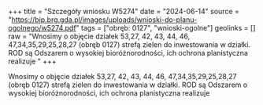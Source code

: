 +++
title = "Szczegóły wniosku W5274"
date = "2024-06-14"
source = "https://bip.brg.gda.pl/images/uploads/wnioski-do-planu-ogolnego/w5274.pdf"
tags = ["obręb: 0127", "wnioski-ogolne"]
geolinks = []
raw = "Wnosimy o objęcie działek 53,27, 42, 43, 44, 46, 47,34,35,29,25,28,27 (obręb 0127) strefą zielen do inwestowania w działki. ROD są Odszarem o wysokiej bioróżnorodności, ich ochrona planistyczna realizuje "
+++

Wnosimy o objęcie działek 53,27, 42, 43, 44, 46, 47,34,35,29,25,28,27 (obręb 0127) strefą zielen
do inwestowania w działki. ROD są Odszarem o wysokiej bioróżnorodności, ich ochrona planistyczna realizuje



